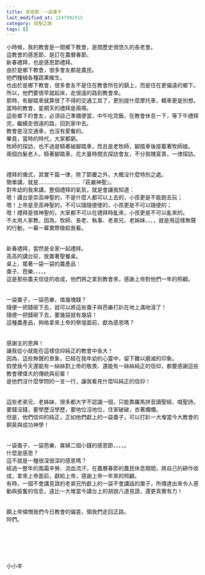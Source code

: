 ```yaml
---
title: 感恩節：一袋棗子
last_modified_at: 1547992415
category: 成聖之路
tags: []
---
```


<p>小時候，我的教會是一間鄉下教會，是間歷史很悠久的長老會。<br/>這教會的感恩節，是訂在農曆春節。<br/>新春禮拜，也是感恩節禮拜。<br/><!--more-->由於是鄉下教會，很多會友都是農民。<br/>他們種植各種蔬果維生。<br/>也由於是鄉下教會，很多會友不是住在教會所在的鎮上，而是住在更偏遠的鄉下。<br/>所以，他們要很早就起床，走很遠的路到教會來。<br/>那時，有腳踏車就算很了不得的交通工具了，更別提什麼摩托車，轎車更是別想。<br/>當時的教會，星期天的禮拜是兩場。<br/>這些鄉下的會友，必須自己準備便當，中午吃完飯，在教會休息一下，等下午禮拜完，繼續走很遠的路，回到家中去。<br/>教會是沒交通車，也沒有愛餐的。<br/>畢竟，當時的時代，大家都窮。<br/>牧師的探訪，也不過是騎著破腳踏車，而且是老牧師，腳踏車後座載著牧師娘。<br/>兩個白髮老人，騎著腳踏車，花大量時間去探訪會友，不分貧賤富貴，一律探訪。<br/><br/><br/>禮拜的儀式，其實千篇一律，除了節慶之外，大概沒什麼特別之處。<br/>簡單講，就是………………………『莊嚴神聖』。<br/>對年幼的我來講，整個禮拜的氣氛，就是會讓我知道：<br/>嗯！講台是崇高神聖的，不是什麼人都可以上去的，小孩更是不能跑去玩；<br/>嗯！上帝是至高神聖的，不可以隨隨便便的，小孩更是不可以隨便的；<br/>嗯！禮拜是很神聖的，大家都不可以在禮拜時亂來，小孩更是不可以亂來的。<br/>不太用人家教，因為，牧師、長老、執事、老弟兄、老姊妹、、、，就是用這樣無聲的行動，一幕一幕實際做給我看。<br/><br/><br/>新春禮拜，當然是全家一起禮拜。<br/>高高的講台前，放置著聖餐桌。<br/>桌上，擺著一袋一袋的農產品：<br/>棗子、芭樂、、、、。<br/>這是那些農夫信徒的收成，他們將之拿到教會來，感謝上帝對他們一年的照顧。<br/><br/><br/>一袋棗子，一袋芭樂，值幾塊錢？<br/>隨便一把錢砸下去，就可以將這些棗子與芭樂打趴在地上滿地滾了！<br/>隨便一把錢砸下去，要幾袋就有幾袋！<br/>這種農產品，夠格拿來上帝的祭壇面前，獻為感恩嗎？<br/><br/><br/>感謝主的恩典！<br/>讓我從小就能在這樣信仰純正的教會中長大！<br/>因為，這些無聲的景象，已經在我年幼的心靈中，留下難以磨滅的印象。<br/>假使我今天還能有一絲絲對上帝的敬畏、還能有一絲絲純正的信仰，都要感謝這些教會裡偉大的傳統與前輩！<br/>是他們沒什麼學問的一言一行，讓我看見什麼叫純正的信仰！<br/><br/><br/>這些老弟兄、老姊妹，很多都大字不認識一個，只能靠羅馬拼音讀聖經、唱聖詩。<br/>要錢沒錢，要學歷沒學歷，要地位沒地位，住家破破，衣著爛爛。<br/>但是，他們信仰的純正，正如他們獻上的一袋棗子，可以打趴一大堆當今大教會的銅臭與成功神學！<br/><br/><br/>一袋棗子、一袋芭樂、寡婦二個小錢的感恩節、、、、。<br/>什麼是感恩？<br/>這不就是一種很深很深的感恩嗎？<br/>經過一整年的風霜辛勞、流血流汗，在農曆春節的農民休息期間，將自己的耕作收成，拿來上帝面前，獻給上帝，感謝上帝一年來的照顧。<br/>有時，一個不會講見證的老弟兄所獻上的一袋不會講話的棗子，所傳達出來令人感動與振奮的信息，遠比一大堆當今講台上的胡說八道見證，還更真實有力！<br/><br/><br/>願上帝憐憫我們今日教會的偏差，領我們走回正路。<br/>阿們。<br/><br/><br/><br/><br/><br/><br/>小小羊<br/>
</p>